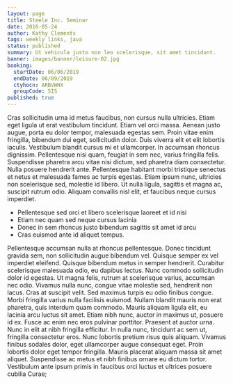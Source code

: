 ```yaml
---
layout: page
title: Steele Inc. Seminar
date: 2016-05-24
author: Kathy Clements
tags: weekly links, java
status: published
summary: Ut vehicula justo non leo scelerisque, sit amet tincidunt.
banner: images/banner/leisure-02.jpg
booking:
  startDate: 06/06/2019
  endDate: 06/09/2019
  ctyhocn: ARBVWHX
  groupCode: SIS
published: true
---
```

Cras sollicitudin urna id metus faucibus, non cursus nulla ultricies. Etiam eget ligula ut erat vestibulum tincidunt. Etiam vel orci massa. Aenean justo augue, porta eu dolor tempor, malesuada egestas sem. Proin vitae enim fringilla, bibendum dui eget, sollicitudin dolor. Duis viverra elit et elit lobortis iaculis. Vestibulum blandit cursus mi et ullamcorper. In accumsan rhoncus dignissim.
Pellentesque nisi quam, feugiat in sem nec, varius fringilla felis. Suspendisse pharetra arcu vitae nisi dictum, sed pharetra diam consectetur. Nulla posuere hendrerit ante. Pellentesque habitant morbi tristique senectus et netus et malesuada fames ac turpis egestas. Etiam ipsum nunc, ultricies non scelerisque sed, molestie id libero. Ut nulla ligula, sagittis et magna ac, suscipit rutrum odio. Aliquam convallis nisl elit, et faucibus neque cursus imperdiet.

* Pellentesque sed orci et libero scelerisque laoreet et id nisi
* Etiam nec quam sed neque cursus lacinia
* Donec in sem rhoncus justo bibendum sagittis sit amet id arcu
* Cras euismod ante id aliquet tempus.

Pellentesque accumsan nulla at rhoncus pellentesque. Donec tincidunt gravida sem, non sollicitudin augue bibendum vel. Quisque semper ex vel imperdiet eleifend. Quisque bibendum metus in semper hendrerit. Curabitur scelerisque malesuada odio, eu dapibus lectus. Nunc commodo sollicitudin dolor id egestas. Ut magna felis, rutrum at scelerisque varius, accumsan nec odio. Vivamus nulla nunc, congue vitae molestie sed, hendrerit non lacus. Cras at suscipit velit. Sed maximus turpis eu odio finibus congue. Morbi fringilla varius nulla facilisis euismod. Nullam blandit mauris non erat pharetra, quis interdum quam commodo. Mauris aliquam ligula elit, eu lacinia arcu luctus sit amet.
Etiam nibh nunc, auctor in maximus ut, posuere id ex. Fusce ac enim nec eros pulvinar porttitor. Praesent at auctor urna. Nunc in elit at nibh fringilla efficitur. In nulla nunc, tincidunt ac sem ut, fringilla consectetur eros. Nunc lobortis pretium risus quis aliquam. Vivamus finibus sodales dolor, eget ullamcorper augue consequat eget. Proin lobortis dolor eget tempor fringilla. Mauris placerat aliquam massa sit amet aliquet. Suspendisse ac metus et nibh finibus ornare eu dictum tortor. Vestibulum ante ipsum primis in faucibus orci luctus et ultrices posuere cubilia Curae;
